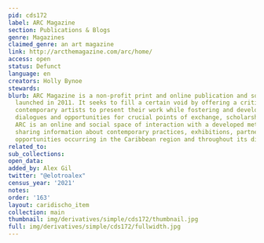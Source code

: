 ```yaml
---
pid: cds172
label: ARC Magazine
section: Publications & Blogs
genre: Magazines
claimed_genre: an art magazine
link: http://arcthemagazine.com/arc/home/
access: open
status: Defunct
language: en
creators: Holly Bynoe
stewards:
blurb: ARC Magazine is a non-profit print and online publication and social platform
  launched in 2011. It seeks to fill a certain void by offering a critical space for
  contemporary artists to present their work while fostering and developing critical
  dialogues and opportunities for crucial points of exchange, scholarship and study.
  ARC is an online and social space of interaction with a developed methodology of
  sharing information about contemporary practices, exhibitions, partnerships, and
  opportunities occurring in the Caribbean region and throughout its diasporas.
related_to:
sub_collections:
open_data:
added_by: Alex Gil
twitter: "@elotroalex"
census_year: '2021'
notes:
order: '163'
layout: caridischo_item
collection: main
thumbnail: img/derivatives/simple/cds172/thumbnail.jpg
full: img/derivatives/simple/cds172/fullwidth.jpg
---
```

